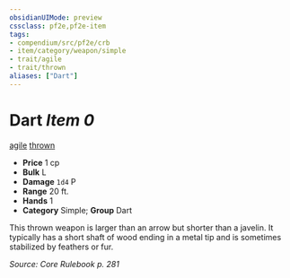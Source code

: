 ```yaml
---
obsidianUIMode: preview
cssclass: pf2e,pf2e-item
tags:
- compendium/src/pf2e/crb
- item/category/weapon/simple
- trait/agile
- trait/thrown
aliases: ["Dart"]
---
```

# Dart *Item 0*  
[agile](/rules/traits/agile.md)  [thrown](/rules/traits/thrown.md)  

- **Price** 1 cp
- **Bulk** L
- **Damage** `1d4` P
- **Range** 20 ft.
- **Hands** 1
- **Category** Simple; **Group** Dart 

This thrown weapon is larger than an arrow but shorter than a javelin. It typically has a short shaft of wood ending in a metal tip and is sometimes stabilized by feathers or fur.

*Source: Core Rulebook p. 281*